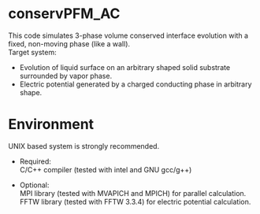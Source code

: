 # conservPFM_AC  
This code simulates 3-phase volume conserved interface evolution with a fixed, non-moving phase (like a wall).  
Target system:  
- Evolution of liquid surface on an arbitrary shaped solid substrate surrounded by vapor phase.  
- Electric potential generated by a charged conducting phase in arbitrary shape.
  
  
# Environment  
UNIX based system is strongly recommended.  
- Required:  
C/C++ compiler (tested with intel and GNU gcc/g++)  
  
- Optional:  
MPI library (tested with MVAPICH and MPICH) for parallel calculation.  
FFTW library (tested with FFTW 3.3.4) for electric potential calculation.  
